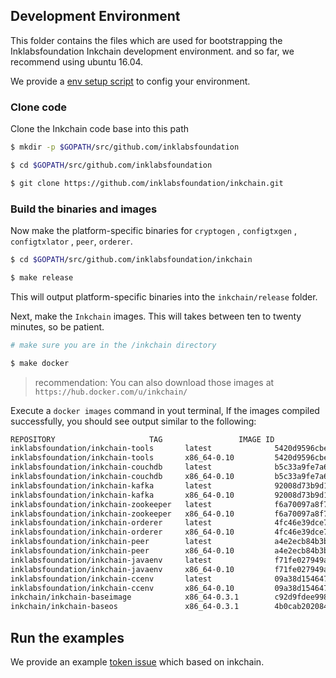 ## Development Environment

This folder contains the files which are used for bootstrapping the Inklabsfoundation Inkchain development environment.
and so far, we recommend using ubuntu 16.04.

We provide a [env setup script](./setup-env.sh) to config your environment.

### Clone code

Clone the Inkchain code base into this path 

```bash
$ mkdir -p $GOPATH/src/github.com/inklabsfoundation

$ cd $GOPATH/src/github.com/inklabsfoundation

$ git clone https://github.com/inklabsfoundation/inkchain.git

```

### Build the binaries and images

Now make the platform-specific binaries for `cryptogen` , `configtxgen` , `configtxlator` ,
`peer`, `orderer`.

```bash
$ cd $GOPATH/src/github.com/inklabsfoundation/inkchain

$ make release
```

This will output platform-specific binaries into the ``inkchain/release`` folder.

Next, make the `Inkchain` images. This will takes between ten to twenty minutes, so be patient.

```bash
# make sure you are in the /inkchain directory

$ make docker

```

> recommendation: You can also download those images at `https://hub.docker.com/u/inkchain/`

Execute a `docker images` command in yout terminal, If the images compiled successfully, you should
see output similar to the following:

```bash
REPOSITORY                     TAG                 IMAGE ID            CREATED             SIZE
inklabsfoundation/inkchain-tools       latest              5420d9596cbe        4 days ago          1.342 GB
inklabsfoundation/inkchain-tools       x86_64-0.10         5420d9596cbe        4 days ago          1.342 GB
inklabsfoundation/inkchain-couchdb     latest              b5c33a9fe7a6        4 days ago          1.514 GB
inklabsfoundation/inkchain-couchdb     x86_64-0.10         b5c33a9fe7a6        4 days ago          1.514 GB
inklabsfoundation/inkchain-kafka       latest              92008d73b9d1        4 days ago          1.309 GB
inklabsfoundation/inkchain-kafka       x86_64-0.10         92008d73b9d1        4 days ago          1.309 GB
inklabsfoundation/inkchain-zookeeper   latest              f6a70097a8f7        4 days ago          1.327 GB
inklabsfoundation/inkchain-zookeeper   x86_64-0.10         f6a70097a8f7        4 days ago          1.327 GB
inklabsfoundation/inkchain-orderer     latest              4fc46e39dce7        4 days ago          180.1 MB
inklabsfoundation/inkchain-orderer     x86_64-0.10         4fc46e39dce7        4 days ago          180.1 MB
inklabsfoundation/inkchain-peer        latest              a4e2ecb84b3b        4 days ago          183.4 MB
inklabsfoundation/inkchain-peer        x86_64-0.10         a4e2ecb84b3b        4 days ago          183.4 MB
inklabsfoundation/inkchain-javaenv     latest              f71fe027949a        4 days ago          1.425 GB
inklabsfoundation/inkchain-javaenv     x86_64-0.10         f71fe027949a        4 days ago          1.425 GB
inklabsfoundation/inkchain-ccenv       latest              09a38d154647        4 days ago          1.293 GB
inklabsfoundation/inkchain-ccenv       x86_64-0.10         09a38d154647        4 days ago          1.293 GB
inkchain/inkchain-baseimage            x86_64-0.3.1        c92d9fdee998        2 months ago        1.26GB
inkchain/inkchain-baseos               x86_64-0.3.1        4b0cab202084        6 months ago        157MB
```

## Run the examples

We provide an example [token issue](../examples/issue-token) which based on inkchain.
